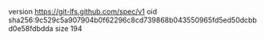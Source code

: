 version https://git-lfs.github.com/spec/v1
oid sha256:9c529c5a907904b0f62296c8cd739868b043550965fd5ed50dcbbd0e58fdbdda
size 194
